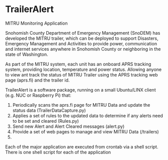 # TrailerAlert
MITRU Monitoring Application

Snohomish County Department of Emergency Management (SnoDEM) has developed the MITRU trailer, 
which can be deployed to support Disasters, Emergency Management and Activities to provide power, 
communication and internet services anywhere in Snohomish County or neighboring in the state of 
Washington.

As part of the MITRU system, each unit has an onboard APRS tracking system, providing location, 
temperature and power status. Allowing anyone to view ant track the status of MITRU Trailer using 
the APRS tracking web page (aprs.fi) and the trailer id.

TrailerAlert is a software package, running on a small Ubuntu/LINX client (e.g. NUC or Raspberry Pi) that:

1.	Periodically scans the aprs.fi page for MITRU Data and update the status data (TrailerDataCapture.py)
2.	Applies a set of rules to the updated data to determine if any alerts need to be set and cleared (Rules.py)
3.	Send new Alert and Alert Cleared messages (alert.py)
4.	Provide a set of web pages to manage and view MITRU Data (<server>/trailers)
5.	
Each of the major application are executed from crontab via a shell script. There is one shell script
for each of the application
